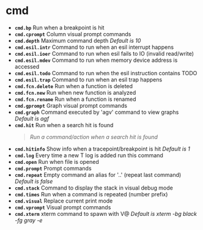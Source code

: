 <!-- TITLE: cmd -->

# cmd

- **`cmd.bp`** Run when a breakpoint is hit
- **`cmd.cprompt`** Column visual prompt commands
- **`cmd.depth`** Maximum command depth _Default is 10_
- **`cmd.esil.intr`** Command to run when an esil interrupt happens
- **`cmd.esil.ioer`** Command to run when esil fails to IO (invalid read/write)
- **`cmd.esil.mdev`** Command to run when memory device address is accessed
- **`cmd.esil.todo`** Command to run when the esil instruction contains TODO
- **`cmd.esil.trap`** Command to run when an esil trap happens
- **`cmd.fcn.delete`** Run when a function is deleted
- **`cmd.fcn.new`** Run when new function is analyzed
- **`cmd.fcn.rename`** Run when a function is renamed
- **`cmd.gprompt`** Graph visual prompt commands
- **`cmd.graph`** Command executed by 'agv' command to view graphs _Default is agf_
- **`cmd.hit`** Run when a search hit is found
  > _Run a command/action when a search hit is found_
- **`cmd.hitinfo`** Show info when a tracepoint/breakpoint is hit _Default is 1_
- **`cmd.log`** Every time a new T log is added run this command
- **`cmd.open`** Run when file is opened
- **`cmd.prompt`** Prompt commands
- **`cmd.repeat`** Empty command an alias for '..' (repeat last command) _Default is false_
- **`cmd.stack`** Command to display the stack in visual debug mode
- **`cmd.times`** Run when a command is repeated (number prefix)
- **`cmd.visual`** Replace current print mode
- **`cmd.vprompt`** Visual prompt commands
- **`cmd.xterm`** xterm command to spawn with V@ _Default is xterm -bg black -fg gray -e_

<p hidden>cmd.bp cmd.cprompt cmd.depth cmd.esil.intr cmd.esil.ioer cmd.esil.mdev cmd.esil.todo cmd.esil.trap cmd.fcn.delete cmd.fcn.new cmd.fcn.rename cmd.gprompt cmd.graph cmd.hit cmd.hitinfo cmd.log cmd.open cmd.prompt cmd.repeat cmd.stack cmd.times cmd.visual cmd.vprompt cmd.xterm</p>